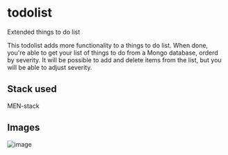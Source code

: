 # todolist
Extended things to do list

This todolist adds more functionality to a things to do list. When done, you're able to get your list of things to do from a Mongo database, orderd by severity. It will be possible to add and delete items from the list, but you will be able to adjust severity.

## Stack used
MEN-stack

## Images
![image](https://user-images.githubusercontent.com/56016997/68437054-1374ed00-01c0-11ea-9ad7-bf5eba97b0b5.png)
